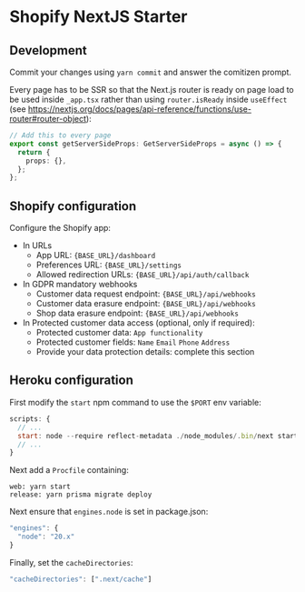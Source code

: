 # Shopify NextJS Starter

## Development

Commit your changes using `yarn commit` and answer the comitizen prompt.

Every page has to be SSR so that the Next.js router is ready on page load to
be used inside `_app.tsx` rather than using `router.isReady` inside `useEffect`
(see <https://nextjs.org/docs/pages/api-reference/functions/use-router#router-object>):

```ts
// Add this to every page
export const getServerSideProps: GetServerSideProps = async () => {
  return {
    props: {},
  };
};
```

## Shopify configuration

Configure the Shopify app:

- In URLs
  - App URL: `{BASE_URL}/dashboard`
  - Preferences URL: `{BASE_URL}/settings`
  - Allowed redirection URLs: `{BASE_URL}/api/auth/callback`
- In GDPR mandatory webhooks
  - Customer data request endpoint: `{BASE_URL}/api/webhooks`
  - Customer data erasure endpoint: `{BASE_URL}/api/webhooks`
  - Shop data erasure endpoint: `{BASE_URL}/api/webhooks`
- In Protected customer data access (optional, only if required):
  - Protected customer data: `App functionality`
  - Protected customer fields: `Name` `Email` `Phone` `Address`
  - Provide your data protection details: complete this section

## Heroku configuration

First modify the `start` npm command to use the `$PORT` env variable:

```js
scripts: {
  // ...
  start: node --require reflect-metadata ./node_modules/.bin/next start -p $PORT
  // ...
}
```

Next add a `Procfile` containing:

```shell
web: yarn start
release: yarn prisma migrate deploy
```

Next ensure that `engines.node` is set in package.json:

```js
"engines": {
  "node": "20.x"
}
```

Finally, set the `cacheDirectories`:

```js
"cacheDirectories": [".next/cache"]
```
